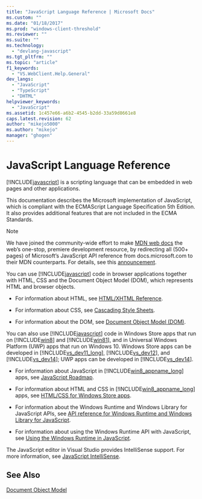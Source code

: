 ```yaml
---
title: "JavaScript Language Reference | Microsoft Docs"
ms.custom: ""
ms.date: "01/18/2017"
ms.prod: "windows-client-threshold"
ms.reviewer: ""
ms.suite: ""
ms.technology: 
  - "devlang-javascript"
ms.tgt_pltfrm: ""
ms.topic: "article"
f1_keywords: 
  - "VS.WebClient.Help.General"
dev_langs: 
  - "JavaScript"
  - "TypeScript"
  - "DHTML"
helpviewer_keywords: 
  - "JavaScript"
ms.assetid: 1c457e66-a6b2-4545-b2dd-33a59d8661e8
caps.latest.revision: 62
author: "mikejo5000"
ms.author: "mikejo"
manager: "ghogen"
---
```

# JavaScript Language Reference
[!INCLUDE[javascript](../javascript/includes/javascript-md.md)] is a scripting language that can be embedded in web pages and other applications.  
  
 This documentation describes the Microsoft implementation of JavaScript, which is compliant with the ECMAScript Language Specification 5th Edition. It also provides additional features that are not included in the ECMA Standards.  

> [!NOTE]
> We have joined the community-wide effort to make [MDN web docs](https://developer.mozilla.org/en-US/) the web’s one-stop, premiere development resource, by redirecting all (500+ pages) of Microsoft’s JavaScript API reference from docs.microsoft.com to their MDN counterparts. For details, see this [announcement](https://blogs.windows.com/msedgedev/2018/06/20/chakra-docs-mdn-web-docs/).
  
 You can use [!INCLUDE[javascript](../javascript/includes/javascript-md.md)] code in browser applications together with HTML, CSS and the Document Object Model (DOM), which represents HTML and browser objects.  
  
-   For information about HTML, see [HTML/XHTML Reference](http://go.microsoft.com/fwlink/p/?LinkId=251007).  
  
-   For information about CSS, see [Cascading Style Sheets](http://go.microsoft.com/fwlink/p/?LinkId=251008).  
  
-   For information about the DOM, see [Document Object Model (DOM)](http://go.microsoft.com/fwlink/p/?LinkId=251009).  
  
 You can also use [!INCLUDE[javascript](../javascript/includes/javascript-md.md)] code in Windows Store apps that run on [!INCLUDE[win8](../javascript/includes/win8-md.md)] and [!INCLUDE[win81](../javascript/includes/win81-md.md)], and in Universal Windows Platform (UWP) apps that run on Windows 10. Windows Store apps can be developed in [!INCLUDE[vs_dev11_long](../javascript/includes/vs-dev11-long-md.md)], [!INCLUDE[vs_dev12](../javascript/includes/vs-dev12-md.md)], and [!INCLUDE[vs_dev14](../javascript/includes/vs-dev14-md.md)]; UWP apps can be developed in [!INCLUDE[vs_dev14](../javascript/includes/vs-dev14-md.md)].  
  
-   For information about JavaScript in [!INCLUDE[win8_appname_long](../javascript/includes/win8-appname-long-md.md)] apps, see [JavaScript Roadmap](https://msdn.microsoft.com/en-us/library/windows/apps/hh465037.aspx).  
  
-   For information about HTML and CSS in [!INCLUDE[win8_appname_long](../javascript/includes/win8-appname-long-md.md)] apps, see [HTML/CSS for Windows Store apps](http://go.microsoft.com/fwlink/p/?LinkId=250939).  
  
-   For information about the Windows Runtime and Windows Library for JavaScript APIs, see [API reference for Windows Runtime and Windows Library for JavaScript](http://go.microsoft.com/fwlink/p/?LinkID=250938).  
  
-   For information about using the Windows Runtime API with JavaScript, see [Using the Windows Runtime in JavaScript](../jswinrt/using-the-windows-runtime-in-javascript.md).  
  
 The JavaScript editor in Visual Studio provides IntelliSense support. For more information, see [JavaScript IntelliSense](http://go.microsoft.com/fwlink/p/?LinkId=256499).  
  
## See Also  
 [Document Object Model](http://go.microsoft.com/fwlink/?LinkId=148095)